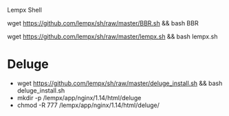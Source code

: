 Lempx Shell 

wget https://github.com/lempx/sh/raw/master/BBR.sh && bash BBR

wget https://github.com/lempx/sh/raw/master/lempx.sh && bash lempx.sh

# Deluge
- wget https://github.com/lempx/sh/raw/master/deluge_install.sh && bash deluge_install.sh
- mkdir -p /lempx/app/nginx/1.14/html/deluge
- chmod -R 777 /lempx/app/nginx/1.14/html/deluge/
